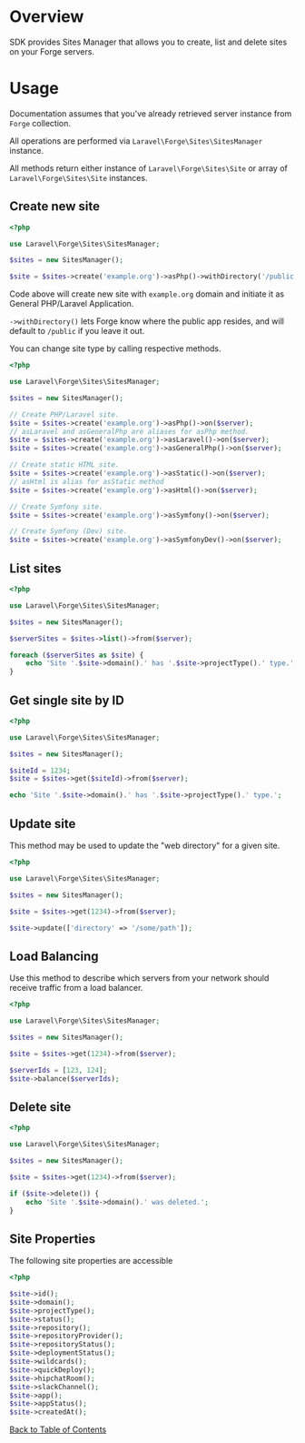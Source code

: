 # Overview

SDK provides Sites Manager that allows you to create, list and delete sites on your Forge servers.

# Usage

Documentation assumes that you've already retrieved server instance from `Forge` collection.

All operations are performed via `Laravel\Forge\Sites\SitesManager` instance.

All methods return either instance of `Laravel\Forge\Sites\Site` or array of `Laravel\Forge\Sites\Site` instances.

## Create new site

```php
<?php

use Laravel\Forge\Sites\SitesManager;

$sites = new SitesManager();

$site = $sites->create('example.org')->asPhp()->withDirectory('/public')->on($server);
```

Code above will create new site with `example.org` domain and initiate it as General PHP/Laravel Application.

`->withDirectory()` lets Forge know where the public app resides, and will default to `/public` if you leave it out.

You can change site type by calling respective methods.

```php
<?php

use Laravel\Forge\Sites\SitesManager;

$sites = new SitesManager();

// Create PHP/Laravel site.
$site = $sites->create('example.org')->asPhp()->on($server);
// asLaravel and asGeneralPhp are aliases for asPhp method.
$site = $sites->create('example.org')->asLaravel()->on($server);
$site = $sites->create('example.org')->asGeneralPhp()->on($server);

// Create static HTML site.
$site = $sites->create('example.org')->asStatic()->on($server);
// asHtml is alias for asStatic method
$site = $sites->create('example.org')->asHtml()->on($server);

// Create Symfony site.
$site = $sites->create('example.org')->asSymfony()->on($server);

// Create Symfony (Dev) site.
$site = $sites->create('example.org')->asSymfonyDev()->on($server);
```

## List sites

```php
<?php

use Laravel\Forge\Sites\SitesManager;

$sites = new SitesManager();

$serverSites = $sites->list()->from($server);

foreach ($serverSites as $site) {
    echo 'Site '.$site->domain().' has '.$site->projectType().' type.';
}
```

## Get single site by ID

```php
<?php

use Laravel\Forge\Sites\SitesManager;

$sites = new SitesManager();

$siteId = 1234;
$site = $sites->get($siteId)->from($server);

echo 'Site '.$site->domain().' has '.$site->projectType().' type.';
```

## Update site

This method may be used to update the "web directory" for a given site.

```php
<?php

use Laravel\Forge\Sites\SitesManager;

$sites = new SitesManager();

$site = $sites->get(1234)->from($server);

$site->update(['directory' => '/some/path']);
```

## Load Balancing

Use this method to describe which servers from your network should receive traffic from a load balancer.

```php
<?php

use Laravel\Forge\Sites\SitesManager;

$sites = new SitesManager();

$site = $sites->get(1234)->from($server);

$serverIds = [123, 124];
$site->balance($serverIds);
```

## Delete site

```php
<?php

use Laravel\Forge\Sites\SitesManager;

$sites = new SitesManager();

$site = $sites->get(1234)->from($server);

if ($site->delete()) {
    echo 'Site '.$site->domain().' was deleted.';
}
```

## Site Properties

The following site properties are accessible

```php
<?php

$site->id();
$site->domain();
$site->projectType();
$site->status();
$site->repository();
$site->repositoryProvider();
$site->repositoryStatus();
$site->deploymentStatus();
$site->wildcards();
$site->quickDeploy();
$site->hipchatRoom();
$site->slackChannel();
$site->app();
$site->appStatus();
$site->createdAt();
```

[Back to Table of Contents](./readme.md)

